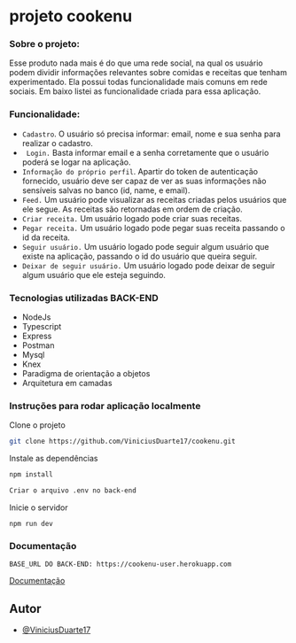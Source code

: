 # projeto cookenu


### Sobre o projeto:

Esse produto nada mais é do que uma rede social, na qual os usuário podem dividir informações relevantes sobre comidas e receitas que tenham experimentado. Ela possui todas funcionalidade mais comuns em rede sociais. Em baixo listei as funcionalidade criada para essa aplicação.

### Funcionalidade:

- ```Cadastro```. O usuário só precisa informar: email, nome e sua senha para realizar o cadastro.
- ``` Login.``` Basta informar email e a senha corretamente que o usuário poderá se logar na aplicação.
- ```Informação do próprio perfil```. Apartir do token de autenticação fornecido, usuário deve ser capaz de ver as suas informações não sensíveis salvas no banco (id, name, e email).
- ```Feed.``` Um usuário pode visualizar as receitas criadas pelos usuários que ele segue. As receitas são retornadas em ordem de criação.
- ```Criar receita.``` Um usuário logado pode criar suas receitas.
- ```Pegar receita.``` Um usuário logado pode pegar suas receita passando o id da receita.
- ```Seguir usuário.``` Um usuário logado pode seguir algum usuário que existe na aplicação, passando o id do usuário que queira seguir.
- ```Deixar de seguir usuário.``` Um usuário logado pode deixar de seguir algum usuário que ele esteja seguindo.


### Tecnologias utilizadas BACK-END
 - NodeJs
 - Typescript
 - Express
 - Postman
 - Mysql
 - Knex
 - Paradigma de orientação a objetos
 - Arquitetura em camadas
 
 ### Instruções para rodar aplicação localmente
 
 Clone o projeto

```bash
git clone https://github.com/ViniciusDuarte17/cookenu.git
```
Instale as dependências

```bash
npm install
```

```bash
Criar o arquivo .env no back-end
```

Inicie o servidor

```
npm run dev 
```

 ### Documentação
```
BASE_URL DO BACK-END: https://cookenu-user.herokuapp.com
```
[Documentação]( https://documenter.getpostman.com/view/19713876/VUr1Gso8)

## Autor

- [@ViniciusDuarte17](https://github.com/ViniciusDuarte17)

